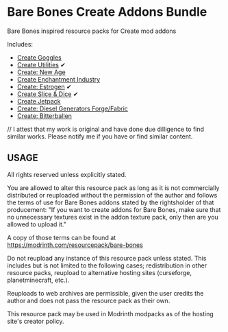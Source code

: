# Bare Bones Create Addons Bundle
Bare Bones inspired resource packs for Create mod addons

Includes:
- [Create Goggles](https://modrinth.com/mod/create-goggles)
- [Create Utilities](https://modrinth.com/mod/create-utilities) ✔
- [Create: New Age](https://modrinth.com/mod/create-new-age)
- [Create Enchantment Industry](https://modrinth.com/mod/create-enchantment-industry-fabric)
- [Create: Estrogen](https://modrinth.com/mod/estrogen) ✔ 
- [Create Slice & Dice](https://modrinth.com/mod/slice-and-dice) ✔
- [Create Jetpack](https://modrinth.com/mod/create-jetpack)
- [Create: Diesel Generators Forge/Fabric](https://modrinth.com/mod/create-diesel-generators)
- [Create: Bitterballen](https://modrinth.com/mod/create-bitterballen)


//
I attest that my work is original and have done due dilligence to find similar works. Please notify me if you have or find similar content.

## USAGE
All rights reserved unless explicitly stated.

You are allowed to alter this resource pack as long as it is not commercially distributed or reuploaded without the permission of the author
and follows the terms of use for Bare Bones addons stated by the rightsholder of that producement:
	"If you want to create addons for Bare Bones,
	make sure that no unnecessary textures exist in the addon texture pack,
	only then are you allowed to upload it."

A copy of those terms can be found at https://modrinth.com/resourcepack/bare-bones

Do not reupload any instance of this resource pack unless stated.
This includes but is not limited to the following cases; redistribution in other resource packs, reupload to alternative hosting sites (curseforge, planetminecraft, etc.).


Reuploads to web archives are permissible, given the user credits the author and does not pass the resource pack as their own.

This resource pack may be used in Modrinth modpacks as of the hosting site's creator policy.
